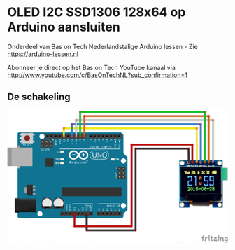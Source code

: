 # OLED I2C SSD1306 128x64 op Arduino aansluiten
Onderdeel van Bas on Tech Nederlandstalige Arduino lessen - Zie https://arduino-lessen.nl

Abonneer je direct op het Bas on Tech YouTube kanaal via http://www.youtube.com/c/BasOnTechNL?sub_confirmation=1

## De schakeling
![alt text](./E25-OLED-SPI-SSD1331-96x64-kleur.png "schakel schema")